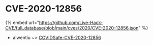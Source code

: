 # CVE-2020-12856
{% embed url="https://github.com/Live-Hack-CVE/full_database/blob/main/cves/2020/CVE-2020-12856.json" %}

* alwentiu ~> [COVIDSafe-CVE-2020-12856](https://www.alice-snow.ru/2020/database/cve-2020-12856/covidsafe-cve-2020-12856-alwentiu)